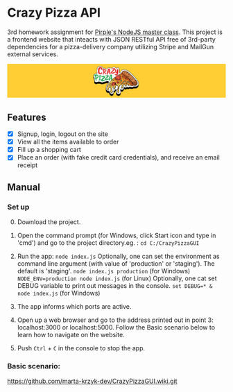# Crazy Pizza API
3rd homework assignment for [Pirple's NodeJS master class](https://pirple.thinkific.com/courses/the-nodejs-master-class).
This project is a frontend website that inteacts with JSON RESTful API free of 3rd-party dependencies for a pizza-delivery company utilizing Stripe and MailGun external services.

![Logo](https://github.com/marta-krzyk-dev/CrazyPizzaAPI/blob/master/logo_small.jpg?raw=true)

## Features
- [x] Signup, login, logout on the site
- [x] View all the items available to order
- [x] Fill up a shopping cart
- [x] Place an order (with fake credit card credentials), and receive an email receipt

## Manual

### Set up
0. Download the project.
1. Open the command prompt (for Windows, click Start icon and type in 'cmd') and go to the project directory.eg. :
`cd C:/CrazyPizzaGUI`
2. Run the app:
`node index.js`
Optionally, one can set the environment as command line argument (with value of 'production' or 'staging'). The default is 'staging'.
`node index.js production` (for Windows)
`NODE_ENV=production node index.js` (for Linux)
Optionally, one cat set DEBUG variable to print out messages in the console.
`set DEBUG=* & node index.js` (for Windows)

3. The app informs which ports are active.
4. Open up a web browser and go to the address printed out in point 3: localhost:3000 or localhost:5000. 
Follow the Basic scenario below to learn how to navigate on the website.
5. Push `Ctrl` + `C` in the console to stop the app.

### Basic scenario:
https://github.com/marta-krzyk-dev/CrazyPizzaGUI.wiki.git
